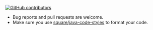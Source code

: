 [![GitHub contributors](https://img.shields.io/github/contributors/mukeshsolanki/MarkdownView-Android.svg)](https://github.com/mukeshsolanki/MarkdownView-Android/graphs/contributors)

* Bug reports and pull requests are welcome.
* Make sure you use [square/java-code-styles](https://github.com/square/java-code-styles) to format your code.
